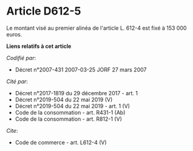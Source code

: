 # Article D612-5

Le montant visé au premier alinéa de l'article L. 612-4 est fixé à 153 000 euros.

**Liens relatifs à cet article**

_Codifié par_:

  - Décret n°2007-431 2007-03-25 JORF 27 mars 2007

_Cité par_:

  - Décret n°2017-1819 du 29 décembre 2017 - art. 1
  - Décret n°2019-504 du 22 mai 2019 (V)
  - Décret n°2019-504 du 22 mai 2019 - art. 1 (V)
  - Code de la consommation - art. R431-1 (Ab)
  - Code de la consommation - art. R812-1 (V)

_Cite_:

  - Code de commerce - art. L612-4 (V)

